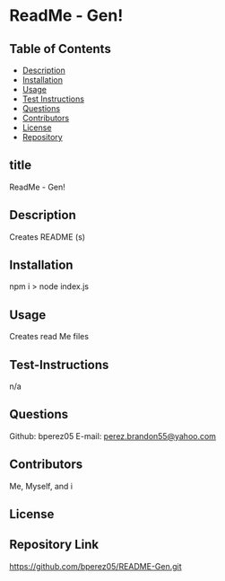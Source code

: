 # ReadMe - Gen!

  ## Table of Contents
  - [Description](#description)
  - [Installation](#installation)
  - [Usage](#usage)
  - [Test Instructions](#test-instructions)
  - [Questions](#questions)
  - [Contributors](#contributors)
  - [License](#license)
  - [Repository](#repository)
  
  ## title
  ReadMe - Gen!

  ## Description 
  Creates README (s)
  
  ## Installation
  npm i > node index.js
  
  ## Usage
  Creates read Me files
  
  ## Test-Instructions
  n/a
  
  ## Questions
  Github: bperez05
  E-mail: perez.brandon55@yahoo.com
  
  ## Contributors
  Me, Myself, and i
  
  ## License
  

  ## Repository Link
  https://github.com/bperez05/README-Gen.git
  

